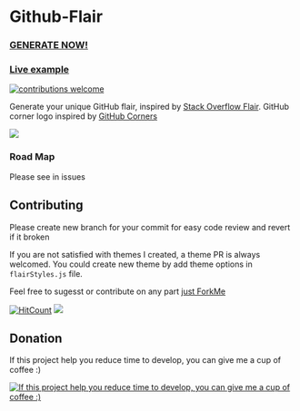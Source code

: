 # Github-Flair

### [GENERATE NOW!](https://githubflair.anusorn.app/) 

### [Live example](https://htmlpreview.github.com/?https://github.com/umanusorn/github-flair/blob/master/Github-Flair-Example.html)

[![contributions welcome](https://img.shields.io/badge/contributions-welcome-brightgreen.svg?style=flat)](https://github.com/umanusorn/Github-Flair/issues)

Generate your unique GitHub flair, inspired by [Stack Overflow Flair](http://stackoverflow.com/users/flair). 
GitHub corner logo inspired by [GitHub Corners](https://github.com/tholman/github-corners)

![](https://github.com/umanusorn/github-flair/blob/master/Github-Flair_example_jan2019.png)



### Road Map
Please see in issues
 
## Contributing 

Please create new branch for your commit for easy code review and revert if it broken

If you are not satisfied with themes I created, a theme PR is always welcomed. 
You could create new theme by add theme options in `flairStyles.js` file.

Feel free to sugesst or contribute on any part [just ForkMe](https://github.com/umanusorn/github-flair)




[![HitCount](http://hits.dwyl.com/umanusorn/Github-Flair.svg)](http://hits.dwyl.com/umanusorn/Github-Flair)
![](https://img.shields.io/github/license/umanusorn/Github-Flair.svg)

## Donation

If this project help you reduce time to develop, you can give me a cup of coffee :)

[![If this project help you reduce time to develop, you can give me a cup of coffee :) ](https://www.paypalobjects.com/webstatic/mktg/logo/PP_AcceptanceMarkTray-NoDiscover_243x40.png)](um.anusorn@gmail.com)
